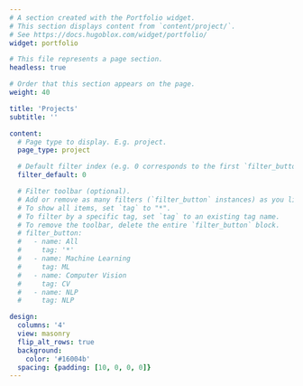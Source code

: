 ```yaml
---
# A section created with the Portfolio widget.
# This section displays content from `content/project/`.
# See https://docs.hugoblox.com/widget/portfolio/
widget: portfolio

# This file represents a page section.
headless: true

# Order that this section appears on the page.
weight: 40

title: 'Projects'
subtitle: ''

content:
  # Page type to display. E.g. project.
  page_type: project

  # Default filter index (e.g. 0 corresponds to the first `filter_button` instance below).
  filter_default: 0

  # Filter toolbar (optional).
  # Add or remove as many filters (`filter_button` instances) as you like.
  # To show all items, set `tag` to "*".
  # To filter by a specific tag, set `tag` to an existing tag name.
  # To remove the toolbar, delete the entire `filter_button` block.
  # filter_button:
  #   - name: All
  #     tag: '*'
  #   - name: Machine Learning
  #     tag: ML
  #   - name: Computer Vision
  #     tag: CV
  #   - name: NLP
  #     tag: NLP

design:
  columns: '4'
  view: masonry
  flip_alt_rows: true
  background:
    color: '#16004b'
  spacing: {padding: [10, 0, 0, 0]}
---
```

